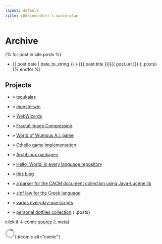 ```yaml
---
layout: default
title: c00kiemon5ter's masterplan
---
```

Archive
=======
{% for post in site.posts %}
* <span>{{ post.date | date_to_string }}</span> &#187; [{{ post.title }}]({{ post.url }})
{:.posts}
{% endfor %}

Projects
--------
* &#187; [tsoukalas][tsk]
* &#187; [monsterwm][mwm]
* &#187; [WebWizards][ww]
* &#187; [Fractal Image Compression][fic]
* &#187; [World of Wumpus A.I. game][ww]
* &#187; [Othello game implementation][othello]
* &#187; [ArchLinux packages][pkg]
* &#187; [Hello, World! in every language repository][hw]
* &#187; [this blog][blog]
* &#187; [a parser for the CACM document collection using Java-Lucene lib][lucene-cacm]
* &#187; [zipf law for the Greek language][zipf]
* &#187; [varius everyday-use scripts][script]
* &#187; [personal dotfiles collection][dot]
{:.posts}

  [tsk]: http://tsoukalas.net
  [mwm]: https://github.com/c00kiemon5ter/monsterwm
  [ww]: http://webwizards.github.com/WebWizards/
  [fic]: http://c00kiemon5ter.github.com/Fractal-Image-Compression
  [wumpus]: https://github.com/c00kiemon5ter/WorldOfWumpus
  [othello]: https://github.com/c00kiemon5ter/Othello
  [pkg]: https://github.com/c00kiemon5ter/PKGBUILDs
  [hw]: https://github.com/c00kiemon5ter/hello-world
  [blog]: https://github.com/c00kiemon5ter/c00kiemon5ter.github.com
  [lucene-cacm]: https://github.com/c00kiemon5ter/LuceneEval
  [zipf]: http://c00kiemon5ter.github.com/zipf/
  [script]: https://github.com/c00kiemon5ter/scripts
  [dot]: https://github.com/c00kiemon5ter/dotfiles

click it ↓ comic [source]()
{:.meta}
<script type="text/javascript" src="/scripts/comic.js"></script>
![loading](/images/load.gif "downloading"){:#comic alt="comic"}
